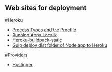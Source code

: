 Web sites for deployment
-----


#Heroku
- [Process Types and the Procfile](https://devcenter.heroku.com/articles/procfile)
- [Running Apps Locally](https://devcenter.heroku.com/articles/heroku-local)
- [Heroku-buildpack-static](https://github.com/heroku/heroku-buildpack-static)
- [Gulp deploy dist folder of Node app to Heroku](https://stackoverflow.com/questions/29053830/gulp-deploy-dist-folder-of-node-app-to-heroku)


#Providers
- [Hostinger](https://www.hostinger.com.ar/hostinger)
